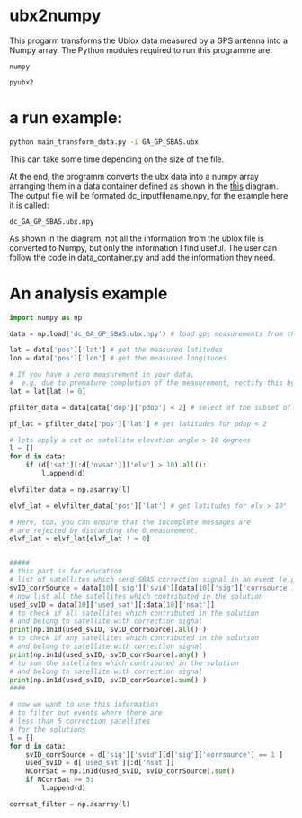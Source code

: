 # ubx2numpy

This progarm transforms the Ublox data measured by a GPS antenna into a Numpy array. The Python modules required to run this programme are:
~~~
numpy
~~~

~~~
pyubx2
~~~

# a run example:
``` sh
python main_transform_data.py -i GA_GP_SBAS.ubx
```

This can take some time depending on the size of the file. 

At the end, the programm converts the ubx data into a numpy array arranging them in a data container defined as shown in the [this](https://github.com/sciqader/ubx2numpy/blob/main/diagram.jpg) diagram. The output file will be formated dc_inputfilename.npy, for the example here it is called:

```
dc_GA_GP_SBAS.ubx.npy
```

As shown in the diagram, not all the information from the ublox file is converted to Numpy, but only the information I find useful. The user can follow the code in data_container.py and add the information they need.

# An analysis example


``` python
import numpy as np

data = np.load('dc_GA_GP_SBAS.ubx.npy') # load gps measurements from the data container

lat = data['pos']['lat'] # get the measured latitudes
lon = data['pos']['lon'] # get the measured longitudes

# If you have a zero measurement in your data, 
#  e.g. due to premature completion of the measurement, rectify this by:
lat = lat[lat != 0]

pfilter_data = data[data['dop']['pdop'] < 2] # select of the subset of data with a pdop value < 2

pf_lat = pfilter_data['pos']['lat'] # get latitudes for pdop < 2

# lets apply a cut on satellite elevation angle > 10 degrees
l = []
for d in data:
	if (d['sat'][:d['nvsat']]['elv'] > 10).all():
		l.append(d)

elvfilter_data = np.asarray(l)

elvf_lat = elvfilter_data['pos']['lat'] # get latitudes for elv > 10°

# Here, too, you can ensure that the incomplete messages are 
# are rejected by discarding the 0 measurement.
elvf_lat = elvf_lat[elvf_lat ! = 0]


#####
# this part is for education
# list of satellites which send SBAS correction signal in an event (e.g. event #10)
svID_corrSource = data[10]['sig']['svid'][data[10]['sig']['corrsource'] == 1]
# now list all the satellites which contributed in the solution
used_svID = data[10]['used_sat'][:data[10]['nsat']]
# to check if all satellites which contributed in the solution
# and belong to satellite with correction signal
print(np.in1d(used_svID, svID_corrSource).all() )
# to check if any satellites which contributed in the solution
# and belong to satellite with correction signal
print(np.in1d(used_svID, svID_corrSource).any() )
# to sum the satellites which contributed in the solution
# and belong to satellite with correction signal
print(np.in1d(used_svID, svID_corrSource).sum() )
####

# now we want to use this information
# to filter out events where there are 
# less than 5 correction satellites 
# for the solutions
l = []
for d in data:
	svID_corrSource = d['sig']['svid'][d['sig']['corrsource'] == 1 ]
	used_svID = d['used_sat'][:d['nsat']]
	NCorrSat = np.in1d(used_svID, svID_corrSource).sum()
	if NCorrSat >= 5:
		l.append(d)

corrsat_filter = np.asarray(l)
```

